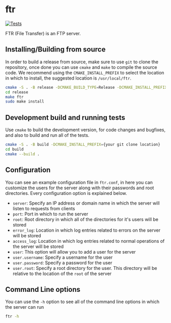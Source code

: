 # ftr
[![Tests](https://github.com/jonathantorres/ftr/actions/workflows/tests.yml/badge.svg)](https://github.com/jonathantorres/ftr/actions/workflows/tests.yml)

FTR (File Transfer) is an FTP server.

## Installing/Building from source
In order to build a release from source, make sure to use `git` to clone the repository, once done you can use `cmake` and `make` to compile the source code. We recommend using the `CMAKE_INSTALL_PREFIX` to select the location in which to install, the suggested location is `/usr/local/ftr`.
```bash
cmake -S . -B release -DCMAKE_BUILD_TYPE=Release -DCMAKE_INSTALL_PREFIX=/usr/local/ftr
cd release
make ftr
sudo make install
```

## Development build and running tests
Use `cmake` to build the development version, for code changes and bugfixes, and also to build and run all of the tests.
```bash
cmake -S . -B build -DCMAKE_INSTALL_PREFIX={your git clone location}
cd build
cmake --build .
```

## Configuration
You can see an example configuration file in `ftr.conf`, in here you can customize the users for the server along with their passwords and root directories. Every configuration option is explained below.

- `server`: Specify an IP address or domain name in which the server will listen to requests from clients
- `port`: Port in which to run the server
- `root`: Root directory in which all of the directories for it's users will be stored
- `error_log`: Location in which log entries related to errors on the server will be stored
- `access_log`: Location in which log entries related to normal operations of the server will be stored
- `user`: This option will allow you to add a user for the server
- `user.username`: Specify a username for the user
- `user.password`: Specify a password for the user
- `user.root`: Specify a root directory for the user. This directory will be relative to the location of the `root` of the server

## Command Line options
You can use the `-h` option to see all of the command line options in which the server can run
```bash
ftr -h
```
